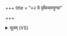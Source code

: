 +++
title = "०२ ये पृथिव्याम्पुण्या"

+++
<details><summary>मूलम् (VS)</summary>

ये पृ॑थि॒व्यांपुण्या॑ लो॒कास्ताने॒व तेनाव॑ रुन्द्धे॥
</details>